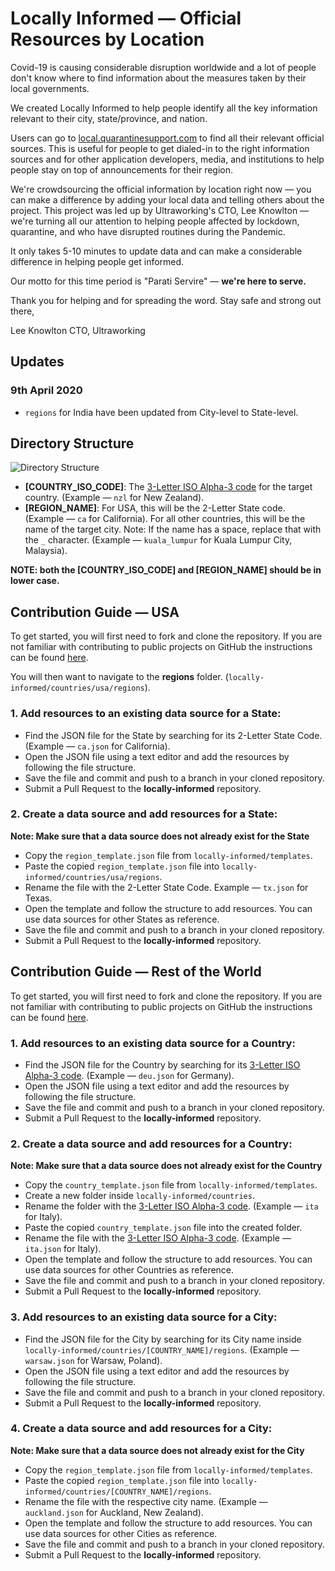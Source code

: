 # Locally Informed — Official Resources by Location

Covid-19 is causing considerable disruption worldwide and a lot of people don't know where to find information about the measures taken by their local governments.

We created Locally Informed to help people identify all the key information relevant to their city, state/province, and nation.

Users can go to [local.quarantinesupport.com](https://local.quarantinesupport.com) to find all their relevant official sources. This is useful for people to get dialed-in to the right information sources and for other application developers, media, and institutions to help people stay on top of announcements for their region.

We're crowdsourcing the official information by location right now — you can make a difference by adding your local data and telling others about the project. This project was led up by Ultraworking's CTO, Lee Knowlton — we're turning all our attention to helping people affected by lockdown, quarantine, and who have disrupted routines during the Pandemic.

It only takes 5-10 minutes to update data and can make a considerable difference in helping people get informed.

Our motto for this time period is "Parati Servire" — **we're here to serve.**

Thank you for helping and for spreading the word. Stay safe and strong out there,

Lee Knowlton
CTO, Ultraworking

## Updates

### 9th April 2020

- `regions` for India have been updated from City-level to State-level.

## Directory Structure

![Directory Structure](https://i.ibb.co/5F1XZV1/Screenshot-2020-03-25-at-10-33-55-AM.png)

- **\[COUNTRY_ISO_CODE\]**: The [3-Letter ISO Alpha-3 code](https://www.nationsonline.org/oneworld/country_code_list.htm) for the target country. (Example — `nzl` for New Zealand).
- **\[REGION_NAME\]**: For USA, this will be the 2-Letter State code. (Example — `ca` for California). For all other countries, this will be the name of the target city. Note: If the name has a space, replace that with the `_` character. (Example — `kuala_lumpur` for Kuala Lumpur City, Malaysia).

**NOTE: both the \[COUNTRY_ISO_CODE\] and \[REGION_NAME\] should be in lower case.**

## Contribution Guide — USA

To get started, you will first need to fork and clone the repository. If you are not familiar with contributing to public projects on GitHub the instructions can be found [here](https://opensource.com/article/19/7/create-pull-request-github).

You will then want to navigate to the **regions** folder. (`locally-informed/countries/usa/regions`).

### 1. Add resources to an existing data source for a State:

- Find the JSON file for the State by searching for its 2-Letter State Code. (Example — `ca.json` for California).
- Open the JSON file using a text editor and add the resources by following the file structure.
- Save the file and commit and push to a branch in your cloned repository.
- Submit a Pull Request to the **locally-informed** repository.

### 2. Create a data source and add resources for a State:

**Note: Make sure that a data source does not already exist for the State**

- Copy the `region_template.json` file from `locally-informed/templates`.
- Paste the copied `region_template.json` file into `locally-informed/countries/usa/regions`.
- Rename the file with the 2-Letter State Code. Example — `tx.json` for Texas.
- Open the template and follow the structure to add resources. You can use data sources for other States as reference.
- Save the file and commit and push to a branch in your cloned repository.
- Submit a Pull Request to the **locally-informed** repository.

## Contribution Guide — Rest of the World

To get started, you will first need to fork and clone the repository. If you are not familiar with contributing to public projects on GitHub the instructions can be found [here](https://opensource.com/article/19/7/create-pull-request-github).

### 1. Add resources to an existing data source for a Country:

- Find the JSON file for the Country by searching for its [3-Letter ISO Alpha-3 code](https://www.nationsonline.org/oneworld/). (Example — `deu.json` for Germany).
- Open the JSON file using a text editor and add the resources by following the file structure.
- Save the file and commit and push to a branch in your cloned repository.
- Submit a Pull Request to the **locally-informed** repository.

### 2. Create a data source and add resources for a Country:

**Note: Make sure that a data source does not already exist for the Country**

- Copy the `country_template.json` file from `locally-informed/templates`.
- Create a new folder inside `locally-informed/countries`.
- Rename the folder with the [3-Letter ISO Alpha-3 code](https://www.nationsonline.org/oneworld/). (Example — `ita` for Italy).
- Paste the copied `country_template.json` file into the created folder.
- Rename the file with the [3-Letter ISO Alpha-3 code](https://www.nationsonline.org/oneworld/). (Example — `ita.json` for Italy).
- Open the template and follow the structure to add resources. You can use data sources for other Countries as reference.
- Save the file and commit and push to a branch in your cloned repository.
- Submit a Pull Request to the **locally-informed** repository.

### 3. Add resources to an existing data source for a City:

- Find the JSON file for the City by searching for its City name inside `locally-informed/countries/[COUNTRY_NAME]/regions`. (Example — `warsaw.json` for Warsaw, Poland).
- Open the JSON file using a text editor and add the resources by following the file structure.
- Save the file and commit and push to a branch in your cloned repository.
- Submit a Pull Request to the **locally-informed** repository.

### 4. Create a data source and add resources for a City:

**Note: Make sure that a data source does not already exist for the City**

- Copy the `region_template.json` file from `locally-informed/templates`.
- Paste the copied `region_template.json` file into `locally-informed/countries/[COUNTRY_NAME]/regions`.
- Rename the file with the respective city name. (Example — `auckland.json` for Auckland, New Zealand).
- Open the template and follow the structure to add resources. You can use data sources for other Cities as reference.
- Save the file and commit and push to a branch in your cloned repository.
- Submit a Pull Request to the **locally-informed** repository.

